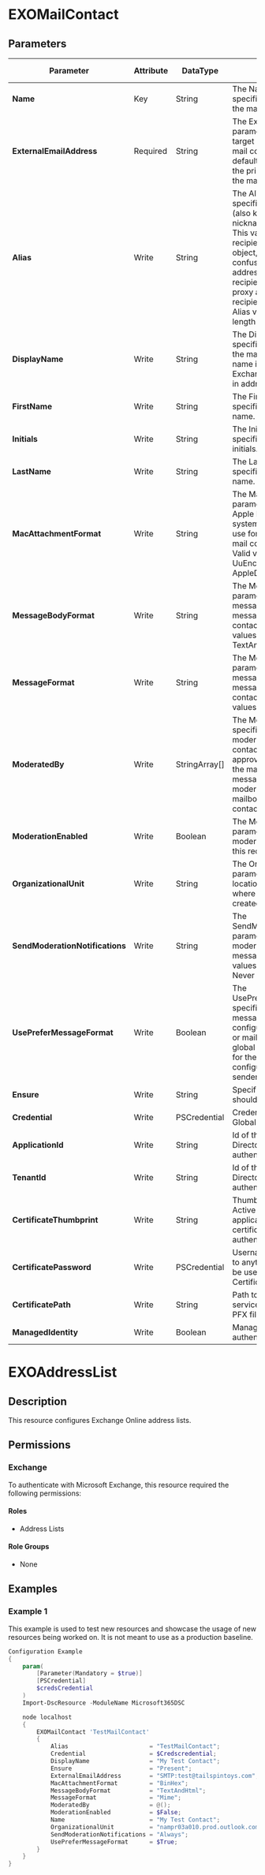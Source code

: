 ﻿# EXOMailContact

## Parameters

| Parameter | Attribute | DataType | Description | Allowed Values |
| --- | --- | --- | --- | --- |
| **Name** | Key | String | The Name parameter specifies a unique name for the mail contact. | |
| **ExternalEmailAddress** | Required | String | The ExternalEmailAddress parameter specifies the target email address of the mail contact or mail user. By default, this value is used as the primary email address of the mail contact or mail user. | |
| **Alias** | Write | String | The Alias parameter specifies the Exchange alias (also known as the mail nickname) for the recipient. This value identifies the recipient as a mail-enabled object, and shouldn't be confused with multiple email addresses for the same recipient (also known as proxy addresses). A recipient can have only one Alias value. The maximum length is 64 characters. | |
| **DisplayName** | Write | String | The DisplayName parameter specifies the display name of the mail contact. The display name is visible in the Exchange admin center and in address lists.  | |
| **FirstName** | Write | String | The FirstName parameter specifies the user's first name. | |
| **Initials** | Write | String | The Initials parameter specifies the user's middle initials. | |
| **LastName** | Write | String | The LastName parameter specifies the user's last name. | |
| **MacAttachmentFormat** | Write | String | The MacAttachmentFormat parameter specifies the Apple Macintosh operating system attachment format to use for messages sent to the mail contact or mail user. Valid values are: BinHex, UuEncode, AppleSingle, AppleDouble | `BinHex`, `UuEncode`, `AppleSingle`, `AppleDouble` |
| **MessageBodyFormat** | Write | String | The MessageBodyFormat parameter specifies the message body format for messages sent to the mail contact or mail user. Valid values are: Text, Html, TextAndHtml | `Text`, `Html`, `TextAndHtml` |
| **MessageFormat** | Write | String | The MessageFormat parameter specifies the message format for messages sent to the mail contact or mail user. Valid values are: Mime, Text | `Mime`, `Text` |
| **ModeratedBy** | Write | StringArray[] | The ModeratedBy parameter specifies one or more moderators for this mail contact. A moderator approves messages sent to the mail contact before the messages are delivered. A moderator must be a mailbox, mail user, or mail contact in your organization. | |
| **ModerationEnabled** | Write | Boolean | The ModerationEnabled parameter specifies whether moderation is enabled for this recipient. | |
| **OrganizationalUnit** | Write | String | The OrganizationalUnit parameter specifies the location in Active Directory where the new contact is created. | |
| **SendModerationNotifications** | Write | String | The SendModerationNotifications parameter specifies when moderation notification messages are sent. Valid values are: ALways, Internal, Never | `Always`, `Internal`, `Never` |
| **UsePreferMessageFormat** | Write | Boolean | The UsePreferMessageFormat specifies whether the message format settings configured for the mail user or mail contact override the global settings configured for the remote domain or configured by the message sender | |
| **Ensure** | Write | String | Specifies if this Contact should exist. | `Present`, `Absent` |
| **Credential** | Write | PSCredential | Credentials of the Exchange Global Admin | |
| **ApplicationId** | Write | String | Id of the Azure Active Directory application to authenticate with. | |
| **TenantId** | Write | String | Id of the Azure Active Directory tenant used for authentication. | |
| **CertificateThumbprint** | Write | String | Thumbprint of the Azure Active Directory application's authentication certificate to use for authentication. | |
| **CertificatePassword** | Write | PSCredential | Username can be made up to anything but password will be used for CertificatePassword | |
| **CertificatePath** | Write | String | Path to certificate used in service principal usually a PFX file. | |
| **ManagedIdentity** | Write | Boolean | Managed ID being used for authentication. | |

# EXOAddressList

## Description

This resource configures Exchange Online address lists.

## Permissions

### Exchange

To authenticate with Microsoft Exchange, this resource required the following permissions:

#### Roles

- Address Lists

#### Role Groups

- None

## Examples

### Example 1

This example is used to test new resources and showcase the usage of new resources being worked on.
It is not meant to use as a production baseline.

```powershell
Configuration Example
{
    param(
        [Parameter(Mandatory = $true)]
        [PSCredential]
        $credsCredential
    )
    Import-DscResource -ModuleName Microsoft365DSC

    node localhost
    {
        EXOMailContact 'TestMailContact'
        {
            Alias                       = "TestMailContact";
            Credential                  = $Credscredential;
            DisplayName                 = "My Test Contact";
            Ensure                      = "Present";
            ExternalEmailAddress        = "SMTP:test@tailspintoys.com";
            MacAttachmentFormat         = "BinHex";
            MessageBodyFormat           = "TextAndHtml";
            MessageFormat               = "Mime";
            ModeratedBy                 = @();
            ModerationEnabled           = $False;
            Name                        = "My Test Contact";
            OrganizationalUnit          = "nampr03a010.prod.outlook.com/Microsoft Exchange Hosted Organizations/$OrganizationName";
            SendModerationNotifications = "Always";
            UsePreferMessageFormat      = $True;
        }
    }
}
```

